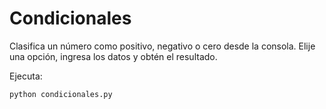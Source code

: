 # Condicionales

Clasifica un número como positivo, negativo o cero desde la consola. Elije una opción, ingresa los datos y obtén el resultado.

Ejecuta:
```bash
python condicionales.py
```
